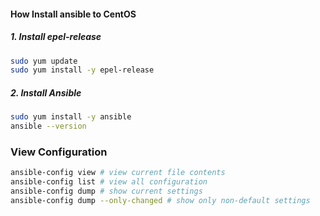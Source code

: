 #### How Install ansible to CentOS
##### 1. Install epel-release
```sh
sudo yum update
sudo yum install -y epel-release
```
##### 2. Install Ansible
```sh
sudo yum install -y ansible
ansible --version
```
### View Configuration
```sh
ansible-config view # view current file contents
ansible-config list # view all configuration
ansible-config dump # show current settings
ansible-config dump --only-changed # show only non-default settings
```

